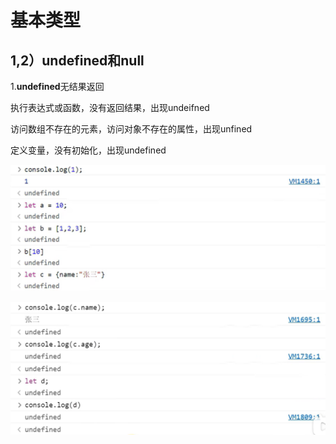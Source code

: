 # 基本类型

## 1,2）undefined和null

1.**undefined**无结果返回

执行表达式或函数，没有返回结果，出现undeifned

访问数组不存在的元素，访问对象不存在的属性，出现unfined

定义变量，没有初始化，出现undefined

![pic1](img/pic1.png)

![pic2](img/pic2.png)

​	

